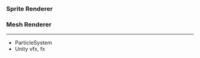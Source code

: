 ### Sprite Renderer
### Mesh Renderer

------------------------------------------


- ParticleSystem
- Unity vfx, fx
